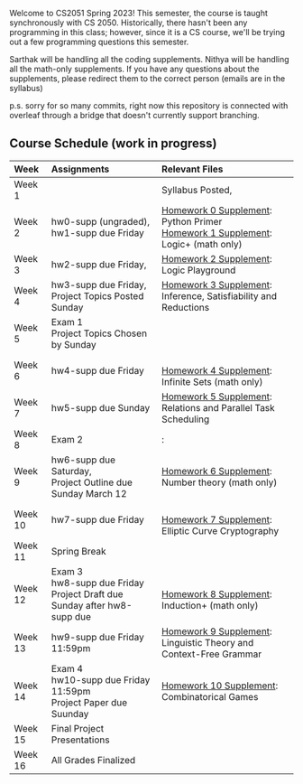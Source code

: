 

Welcome to CS2051 Spring 2023! This semester, the course is taught synchronously with CS 2050. Historically, there hasn't been any programming in this class; however, since it is a CS course, we'll be trying out a few programming questions this semester.

Sarthak will be handling all the coding supplements. Nithya will be handling all the math-only supplements. If you have any questions about the supplements, please redirect them to the correct person (emails are in the syllabus)

p.s. sorry for so many commits, right now this repository is connected with overleaf through a bridge that doesn't currently support branching.


## Course Schedule (work in progress)

| Week       | Assignments | Relevant Files
| :------------- |:-------------| :---
| Week 1        | | Syllabus Posted,<br>
| Week 2        | hw0-supp (ungraded), hw1-supp due Friday | [Homework 0 Supplement](hw-supplements/hw0-supp/): Python Primer <br> [Homework 1 Supplement](hw-supplements/hw1-supp/): Logic+ (math only)
| Week 3        | hw2-supp due Friday, | [Homework 2 Supplement](hw-supplements/hw2-supp/): Logic Playground
| Week 4        | hw3-supp due Friday,  Project Topics Posted Sunday |   [Homework 3 Supplement](hw-supplements/hw3-supp/): Inference, Satisfiability and Reductions
| Week 5        | Exam 1 <br> Project Topics Chosen by Sunday  | 
| Week 6        | hw4-supp due Friday | <br> [Homework 4 Supplement](hw-supplements/hw4-supp/): Infinite Sets (math only)
| Week 7        | hw5-supp due Sunday | [Homework 5 Supplement](hw-supplements/hw5-supp/): Relations and Parallel Task Scheduling
| Week 8        | Exam 2 | : 
| Week 9        | hw6-supp due Saturday, <br> Project Outline due Sunday March 12 | [Homework 6 Supplement](hw-supplements/hw6-supp/): Number theory (math only)
| Week 10       | hw7-supp due Friday |  <br> [Homework 7 Supplement](hw-supplements/hw7-supp/): Elliptic Curve Cryptography
| Week 11       | Spring Break | 
| Week 12       | Exam 3 <br> hw8-supp due Friday  <br>Project Draft due Sunday after hw8-supp due|  <br> [Homework 8 Supplement](hw-supplements/hw8-supp/): Induction+ (math only)
| Week 13       | hw9-supp due Friday 11:59pm| [Homework 9 Supplement](hw-supplements/hw9-supp/): Linguistic Theory and Context-Free Grammar
| Week 14       | Exam 4 <br> hw10-supp due Friday 11:59pm <br> Project Paper due Suunday| [Homework 10 Supplement](hw-supplements/hw10-supp/): Combinatorical Games
| Week 15      | Final Project Presentations |
| Week 16      | All Grades Finalized |
